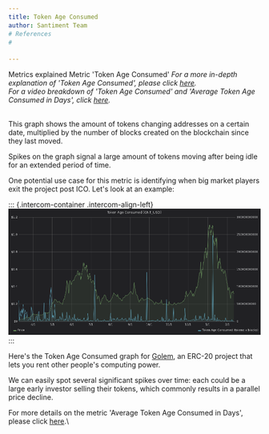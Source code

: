 ```yaml
---
title: Token Age Consumed
author: Santiment Team
# References
#

---
```


Metrics explained
Metric \'Token Age Consumed\'
*For a more in-depth explanation of \'Token Age Consumed\', please
click*
[*here*](https://community.santiment.net/t/token-age-consumed/27)*.\
For a video breakdown of \'Token Age Consumed\' and \'Average Token Age
Consumed in Days\', click*
[*here*](https://drive.google.com/file/d/1Hhg7kYyqxpGfQ_OJqgZfFxzIVN3m4MKQ/view?usp=sharing)*.*

\
This graph shows the amount of tokens changing addresses on a certain
date, multiplied by the number of blocks created on the blockchain since
they last moved.

Spikes on the graph signal a large amount of tokens moving after being
idle for an extended period of time.

One potential use case for this metric is identifying when big market
players exit the project post ICO. Let's look at an example:

::: {.intercom-container .intercom-align-left}
![](8.png)
:::

Here's the Token Age Consumed graph for [Golem](https://golem.network/),
an ERC-20 project that lets you rent other people's computing power.

We can easily spot several significant spikes over time: each could be a
large early investor selling their tokens, which commonly results in a
parallel price decline.

For more details on the metric \'Average Token Age Consumed in Days\',
please click
[here](/intercom-articles/metrics-explained/sangraphs/metric-average-token-age-consumed-in-days).\
